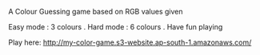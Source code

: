 A Colour Guessing game based on RGB values given

Easy mode : 3 colours . 
Hard mode : 6 colours . Have fun playing

Play here: http://my-color-game.s3-website.ap-south-1.amazonaws.com/


